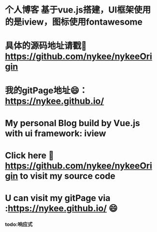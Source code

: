 # 个人博客 基于vue.js搭建，UI框架使用的是iview，图标使用fontawesome
# 具体的源码地址请戳:rocket: <a href="https://github.com/nykee/nykeeOrigin">https://github.com/nykee/nykeeOrigin</a>	
# 我的gitPage地址:smile:：<a href="https://nykee.github.io/">https://nykee.github.io/</a>	
# My personal Blog build by Vue.js with ui framework: iview
# Click here :rocket: <a href="https://github.com/nykee/nykeeOrigin">https://github.com/nykee/nykeeOrigin</a>	 to visit my source code 
# U can visit my gitPage via :<a href="https://nykee.github.io/">https://nykee.github.io/</a>	:smile:
### todo:响应式